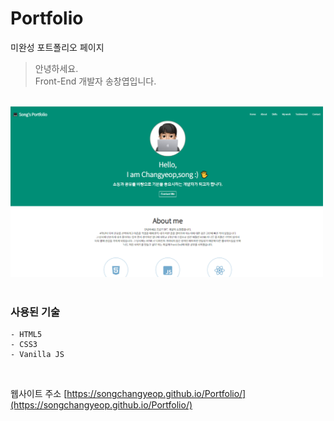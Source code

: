 # Portfolio

미완성 포트폴리오 페이지

> 안녕하세요.  
>  Front-End 개발자 송창엽입니다.

</br>

<img src="imgs/portfolio.png" width="500">

</br>
</br>

### 사용된 기술

```
- HTML5
- CSS3
- Vanilla JS
```

</br>

웹사이트 주소 [https://songchangyeop.github.io/Portfolio/](https://songchangyeop.github.io/Portfolio/)

